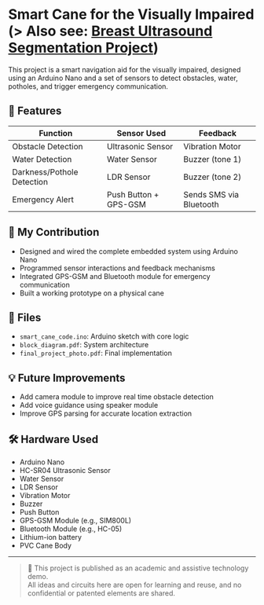 # Smart Cane for the Visually Impaired  (> Also see: [Breast Ultrasound Segmentation Project](https://github.com/your-username/breast-ultrasound-segmentation))


This project is a smart navigation aid for the visually impaired, designed using an Arduino Nano and a set of sensors to detect obstacles, water, potholes, and trigger emergency communication.

## 🔧 Features

| Function | Sensor Used | Feedback |
|----------|-------------|----------|
| Obstacle Detection | Ultrasonic Sensor | Vibration Motor |
| Water Detection | Water Sensor | Buzzer (tone 1) |
| Darkness/Pothole Detection | LDR Sensor | Buzzer (tone 2) |
| Emergency Alert | Push Button + GPS-GSM | Sends SMS via Bluetooth |

## 🧠 My Contribution

- Designed and wired the complete embedded system using Arduino Nano
- Programmed sensor interactions and feedback mechanisms
- Integrated GPS-GSM and Bluetooth module for emergency communication
- Built a working prototype on a physical cane

## 📁 Files

- `smart_cane_code.ino`: Arduino sketch with core logic
- `block_diagram.pdf`: System architecture
- `final_project_photo.pdf`: Final implementation 

## 💡 Future Improvements

- Add camera module to improve real time obstacle detection
- Add voice guidance using speaker module
- Improve GPS parsing for accurate location extraction

## 🛠️ Hardware Used

- Arduino Nano
- HC-SR04 Ultrasonic Sensor
- Water Sensor
- LDR Sensor
- Vibration Motor
- Buzzer
- Push Button
- GPS-GSM Module (e.g., SIM800L)
- Bluetooth Module (e.g., HC-05)
- Lithium-ion battery
- PVC Cane Body

---

> 🔐 This project is published as an academic and assistive technology demo.  
> All ideas and circuits here are open for learning and reuse, and no confidential or patented elements are shared.
